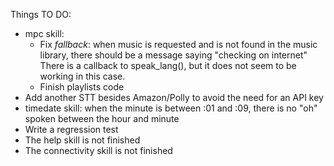 Things TO DO:

- mpc skill:
    - Fix *fallback*: when music is requested and is not found in the music library, there should be a message saying "checking on internet"
There is a callback to speak_lang(), but it does not seem to be working in this case.
    - Finish playlists code
- Add another STT besides Amazon/Polly to avoid the need for an API key
- timedate skill: when the minute is between :01 and :09, there is no "oh" spoken between the hour and minute
- Write a regression test
- The help skill is not finished
- The connectivity skill is not finished
